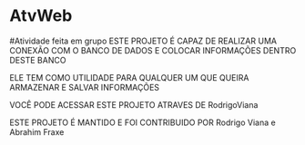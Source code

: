 # AtvWeb
#Atividade feita em grupo
ESTE PROJETO É CAPAZ DE REALIZAR UMA CONEXÃO COM O BANCO DE DADOS E COLOCAR INFORMAÇÕES DENTRO DESTE BANCO

ELE TEM COMO UTILIDADE PARA QUALQUER UM QUE QUEIRA ARMAZENAR E SALVAR INFORMAÇÕES

VOCÊ PODE ACESSAR ESTE PROJETO ATRAVES DE RodrigoViana

ESTE PROJETO É MANTIDO E FOI CONTRIBUIDO POR Rodrigo Viana e Abrahim Fraxe
